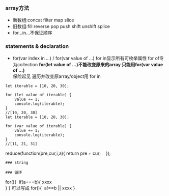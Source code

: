 ### array方法
- 新数组:concat filter map slice   
- 旧数组:fill reverse pop push shift unshift splice   
- for...in...不保证顺序   
### statements & declaration
- for(var index in ...) /  for(var value of ...)
for in显示所有可枚举属性 for of专为collection **for(let value of ...)不能改变原来的array 只能用for(var value of ...)**  
保险起见 遍历并改变原array/object用 for in
```
let iterable = [10, 20, 30];

for (let value of iterable) {
    value += 1;
    console.log(iterable);
}
//[10, 20, 30]
let iterable = [10, 20, 30];

for (var value of iterable) {
    value += 1;
    console.log(iterable);
}
//[11, 21, 31]

``` 
reduce(function(pre,cur,i,a){
        return pre + cur;
    });
```
### string

### 循环
```
for(){
  if(a===b){
    xxxx  
  }
}
可以写成
for(){
  a!==b || xxxx
}
```

